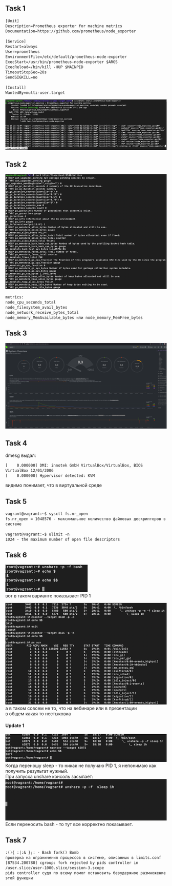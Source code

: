 ## Task 1
```
[Unit]
Description=Prometheus exporter for machine metrics
Documentation=https://github.com/prometheus/node_exporter

[Service]
Restart=always
User=prometheus
EnvironmentFile=/etc/default/prometheus-node-exporter
ExecStart=/usr/bin/prometheus-node-exporter $ARGS
ExecReload=/bin/kill -HUP $MAINPID
TimeoutStopSec=20s
SendSIGKILL=no

[Install]
WantedBy=multi-user.target
```
![img_12.png](img_12.png)

## Task 2
![img_11.png](img_11.png)
```commandline
metrics:
node_cpu_seconds_total 
node_filesystem_avail_bytes
node_network_receive_bytes_total
node_memory_MemAvailable_bytes или node_memory_MemFree_bytes
```
## Task 3

![img_9.png](img_9.png)

## Task 4
dmesg выдал:
```
[    0.000000] DMI: innotek GmbH VirtualBox/VirtualBox, BIOS VirtualBox 12/01/2006
[    0.000000] Hypervisor detected: KVM
```
видимо понимает, что в виртуальной среде

## Task 5
```
vagrant@vagrant:~$ sysctl fs.nr_open
fs.nr_open = 1048576 - максимальное количество файловых дескрипторов в системе

vagrant@vagrant:~$ ulimit -n
1024 - the maximum number of open file descriptors
```

## Task 6
![img_15.png](img_15.png)  
вот в таком варианте показывает PID 1

![img_14.png](img_14.png)  
а в таком совсем не то, что на вебинаре или в презентации  
в общем какая то нестыковка
#### Update 1
![img_17.png](img_17.png)
Когда переношу sleep - то никак не получаю PID 1, я непонимаю как получить результат нужный.  
При запуска unshare консоль засыпает:
![img_18.png](img_18.png)
Если переносить bash - то тут все корректно показывает.

## Task 7
```
:(){ :|:& };: - Bash fork() Bomb
проверка на ограничения процессов в системе, описанных в limits.conf
[87534.200780] cgroup: fork rejected by pids controller in /user.slice/user-1000.slice/session-3.scope
pids controller судя по всему помог остановить безудержное размножение этой функции
```